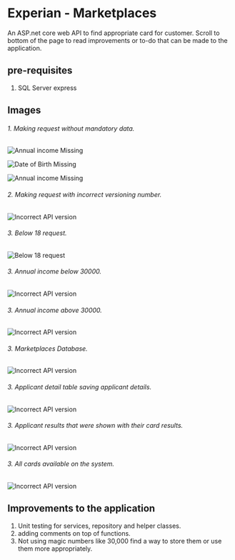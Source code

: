 # Experian - Marketplaces

An ASP.net core web API to find appropriate card for customer. Scroll to bottom of the page to read improvements or to-do that can be made to the application.

## pre-requisites
1. SQL Server express

## Images 

###### 1. Making request without mandatory data.
![Annual income Missing](Images/Snip1.png)

![Date of Birth Missing](Images/Snip2.png)

![Annual income Missing](Images/Snip3.png)

###### 2. Making request with incorrect versioning number.
![Incorrect API version](Images/Snip11.png)

###### 3. Below 18 request.
![Below 18 request](Images/Snip4.png)

###### 3. Annual income below 30000.
![Incorrect API version](Images/Snip5.png)

###### 3. Annual income above 30000.
![Incorrect API version](Images/Snip6.png)

###### 3. Marketplaces Database.
![Incorrect API version](Images/Snip7.png)

###### 3. Applicant detail table saving applicant details.
![Incorrect API version](Images/Snip8.png)

###### 3. Applicant results that were shown with their card results.
![Incorrect API version](Images/Snip9.png)

###### 3. All cards available on the system.
![Incorrect API version](Images/Snip10.png)



## Improvements to the application
1. Unit testing for services, repository and helper classes.
2. adding comments on top of functions.
3. Not using magic numbers like 30,000 find a way to store them or use them more appropriately.
 








